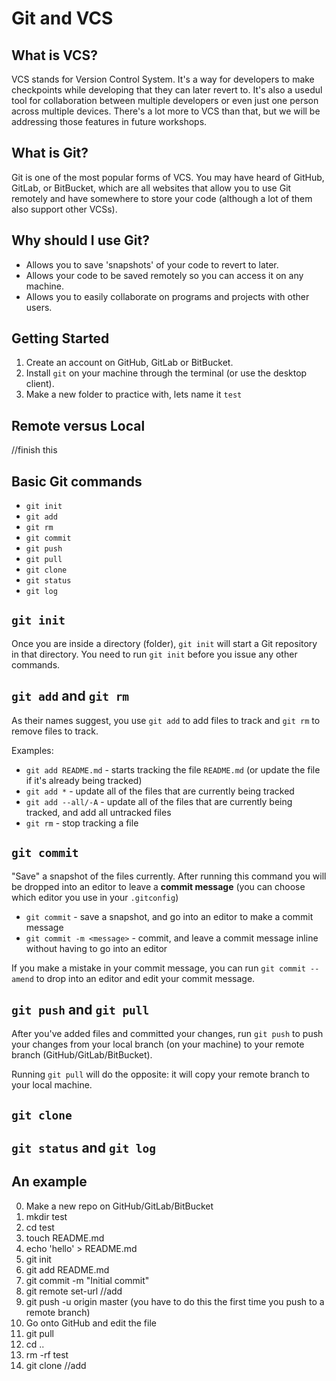# Git and VCS

## What is VCS?

VCS stands for Version Control System. It's a way for developers to make checkpoints while developing that they can later revert to. It's also a usedul tool for collaboration between multiple developers or even just one person across multiple devices. There's a lot more to VCS than that, but we will be addressing those features in future workshops.

## What is Git?

Git is one of the most popular forms of VCS. You may have heard of GitHub, GitLab, or BitBucket, which are all websites that allow you to use Git remotely and have somewhere to store your code (although a lot of them also support other VCSs).

## Why should I use Git?

- Allows you to save 'snapshots' of your code to revert to later.
- Allows your code to be saved remotely so you can access it on any machine.
- Allows you to easily collaborate on programs and projects with other users.

## Getting Started

1. Create an account on GitHub, GitLab or BitBucket.
2. Install `git` on your machine through the terminal (or use the desktop client).
3. Make a new folder to practice with, lets name it `test`

## Remote versus Local

//finish this

## Basic Git commands

- `git init`
- `git add`
- `git rm`
- `git commit`
- `git push`
- `git pull`
- `git clone`
- `git status`
- `git log`

## `git init`

Once you are inside a directory (folder), `git init` will start a Git repository in that directory. You need to run `git init` before you issue any other commands.

## `git add` and `git rm`

As their names suggest, you use `git add` to add files to track and `git rm` to remove files to track.

Examples:
- `git add README.md` - starts tracking the file `README.md` (or update the file if it's already being tracked)
- `git add *` - update all of the files that are currently being tracked
- `git add --all/-A` - update all of the files that are currently being tracked, and add all untracked files
- `git rm` - stop tracking a file

## `git commit`

"Save" a snapshot of the files currently. After running this command you will be dropped into an editor to leave a **commit message** (you can choose which editor you use in your `.gitconfig`)

- `git commit` - save a snapshot, and go into an editor to make a commit message
- `git commit -m <message>` - commit, and leave a commit message inline without having to go into an editor

If you make a mistake in your commit message, you can run `git commit --amend` to drop into an editor and edit your commit message.

## `git push` and `git pull`

After you've added files and committed your changes, run `git push` to push your changes from your local branch (on your machine) to your remote branch (GitHub/GitLab/BitBucket).

Running `git pull` will do the opposite: it will copy your remote branch to your local machine.

## `git clone`

## `git status` and `git log`

## An example

0. Make a new repo on GitHub/GitLab/BitBucket
1. mkdir test
2. cd test
3. touch README.md
4. echo 'hello' > README.md
5. git init
6. git add README.md
7. git commit -m "Initial commit"
8. git remote set-url //add
9. git push -u origin master (you have to do this the first time you push to a remote branch)
10. Go onto GitHub and edit the file
11. git pull
12. cd ..
13. rm -rf test
14. git clone //add
